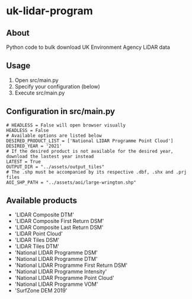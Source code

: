 # uk-lidar-program

## About

Python code to bulk download UK Environment Agency LiDAR data

## Usage

1. Open src/main.py
2. Specify your configuration (below)
3. Execute src/main.py

## Configuration in src/main.py

    # HEADLESS = False will open browser visually
    HEADLESS = False
    # Available options are listed below
    DESIRED_PRODUCT_LIST = ['National LIDAR Programme Point Cloud']
    DESIRED_YEAR = '2021'
    # If the desired product is not available for the desired year, download the lastest year instead
    LATEST = True
    OUTPUT_DIR = "../assets/output_tiles"
    # The .shp must be accompanied by its respective .dbf, .shx and .prj files
    AOI_SHP_PATH = "../assets/aoi/large-wrington.shp"

## Available products

- 'LIDAR Composite DTM'
- 'LIDAR Composite First Return DSM'
- 'LIDAR Composite Last Return DSM'
- 'LIDAR Point Cloud'
- 'LIDAR Tiles DSM'
- 'LIDAR Tiles DTM'
- 'National LIDAR Programme DSM'
- 'National LIDAR Programme DTM'
- 'National LIDAR Programme First Return DSM'
- 'National LIDAR Programme Intensity'
- 'National LIDAR Programme Point Cloud'
- 'National LIDAR Programme VOM'
- 'SurfZone DEM 2019'

<!---
## Original usage

    main.py ./assets/aoi/large_wrington.shp
    --odir
    ./assets/output_tiles
    --year
    2019
    --all-years
    --open-browser
    --browser
    firefox
    --verbose
    --national
--->